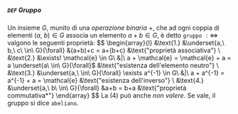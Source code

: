 ##### `DEF` Gruppo
Un insieme $G$, munito di una _operazione binaria_ $+$, che ad ogni coppia di elementi $(a,\ b) \in G$
associa un elemento $a + b \in G$, è detto `gruppo` $:\Leftrightarrow$ valgono le seguenti proprietà:
$$
\begin{array}{l}
  &\text{1.} &\underset{a,\ b,\ c\ \in\ G}{\forall} &(a+b)+c = a+(b+c) &\text{"proprietà associativa"} \\
  &\text{2.} &\exists! \mathcal{e} \in G\ &|\ a + \mathcal{e}  = \mathcal{e} + a = a \underset{a\ \in\ G}{\forall}$ &\text{"esistenza dell'elemento neutro"} \\
  &\text{3.} &\underset{a,\ \in\ G}{\forall} \exists a^{-1} \in G\ &|\ a + a^{-1} = a^{-1} + a = \mathcal{e} &\text{"esistenza dell'inverso"} \\
  &\text{4.} &\underset{a,\ b\ \in\ G}{\forall} &a+b = b+a &\text{"proprietà commutativa*"}
\end{array}
$$
La (4) può anche _non valere_. Se vale, il gruppo si dice `abeliano`.
